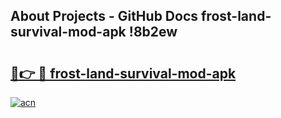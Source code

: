 ## About Projects - GitHub Docs frost-land-survival-mod-apk !8b2ew

# <h2><a href="https://andorid.site?title=frost-land-survival-mod-apk&ref=14PRO">🔗👉 🔴 frost-land-survival-mod-apk</a></h2>

[![acn](https://github.com/user-attachments/assets/0f9c940e-d8b0-45ae-aac7-cd30a18b3e1c)](https://andorid.site?title=frost-land-survival-mod-apk&ref=14PRO)

